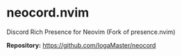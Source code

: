 # neocord.nvim

Discord Rich Presence for Neovim (Fork of presence.nvim)

**Repository:** <https://github.com/IogaMaster/neocord>

<!-- vim: set ft=markdown: -->